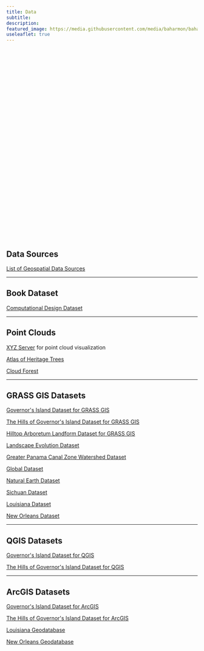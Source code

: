 ```yaml
---
title: Data
subtitle:
description:
featured_image: https://media.githubusercontent.com/media/baharmon/baharmon.github.io/master/images/baharmon-round.png
useleaflet: true
---
```


<style>
#toner-map { height: 500px; }
</style>

<div id="toner-map"></div>

<script
  src="https://code.jquery.com/jquery-3.5.1.min.js"
  integrity="sha256-9/aliU8dGd2tb6OSsuzixeV4y/faTqgFtohetphbbj0="
  crossorigin="anonymous"></script>

<script>

// create map
var mymap = L.map('toner-map').setView([30.411804, -91.180910], 8);
L.tileLayer('https://tiles.stadiamaps.com/tiles/stamen_toner_lite/{z}/{x}/{y}{r}.{ext}', {
	minZoom: 0,
	maxZoom: 20,
	attribution: '&copy; <a href="https://www.stadiamaps.com/" target="_blank">Stadia Maps</a> &copy; <a href="https://www.stamen.com/" target="_blank">Stamen Design</a> &copy; <a href="https://openmaptiles.org/" target="_blank">OpenMapTiles</a> &copy; <a href="https://www.openstreetmap.org/copyright">OpenStreetMap</a> contributors',
	ext: 'png'
}).addTo(mymap);


// create custom markers
var markerIcon = new L.Icon({
  iconUrl: 'https://raw.githubusercontent.com/pointhi/leaflet-color-markers/master/img/marker-icon-2x-black.png',
  shadowUrl: 'https://cdnjs.cloudflare.com/ajax/libs/leaflet/0.7.7/images/marker-shadow.png',
  iconSize: [25, 41],
  iconAnchor: [12, 41],
  popupAnchor: [1, -34],
  shadowSize: [41, 41]
});

// load GeoJSON from an external file
$.getJSON("data/datasets.geojson",function(data){

  // add popups
  function onEachFeature(feature, layer) {
      layer.bindPopup("<b> Dataset: </b>" + feature.properties.dataset + "<br>" + "<b>Location: </b>" + feature.properties.location + "<br>" + "<b>Link: </b>" + "<a href=" + feature.properties.page + ">"+ feature.properties.page +"</a>");
  }   

  // add GeoJSON layer to the map once the file is loaded
  geojson = L.geoJSON(data, {
    pointToLayer: function (feature, latlng) {
			return L.marker(latlng, {icon: markerIcon});
		},
    onEachFeature: onEachFeature
  }).addTo(mymap)
  mymap.fitBounds(geojson.getBounds());
});
</script>

## <i class="ms ms-txt"></i> Data Sources

[List of Geospatial Data Sources](geospatial-data-sources)

---

## <i class="ms ms-txt"></i> Book Dataset

[Computational Design Dataset](https://zenodo.org/records/8254075)

---

## <i class="ms ms-cloud"></i> Point Clouds

[XYZ Server](https://xyz.cct.lsu.edu/) for point cloud visualization

[Atlas of Heritage Trees](https://zenodo.org/records/8353293)

[Cloud Forest](https://zenodo.org/records/8210022)

---

## <i class="ms ms-grass-gis"></i> GRASS GIS Datasets

[Governor's Island Dataset for GRASS GIS](https://zenodo.org/record/5248419/)

[The Hills of Governor's Island Dataset for GRASS GIS](https://zenodo.org/record/5248688/)

[Hilltop Arboretum Landform Dataset for GRASS GIS](http://doi.org/10.5281/zenodo.3749397)

[Landscape Evolution Dataset](https://github.com/baharmon/landscape_evolution_dataset)

[Greater Panama Canal Zone Watershed Dataset](https://osf.io/d5h7s/)

[Global Dataset](https://doi.org/10.5281/zenodo.3359632)

[Natural Earth Dataset](https://doi.org/10.5281/zenodo.3968936)

[Sichuan Dataset](https://doi.org/10.5281/zenodo.3359645)

[Louisiana Dataset](https://doi.org/10.5281/zenodo.3359620)

[New Orleans Dataset](https://doi.org/10.5281/zenodo.3359642)

---

## <i class="ms ms-qgis"></i> QGIS Datasets

[Governor's Island Dataset for QGIS](https://zenodo.org/record/5248629)

[The Hills of Governor's Island Dataset for QGIS](https://zenodo.org/record/5249091)

---

## <i class="ms ms-shp"></i> ArcGIS Datasets

[Governor's Island Dataset for ArcGIS](https://zenodo.org/record/5249356)

[The Hills of Governor's Island Dataset for ArcGIS](https://zenodo.org/record/5249790)

[Louisiana Geodatabase](https://doi.org/10.5281/zenodo.3484055)

[New Orleans Geodatabase](https://doi.org/10.5281/zenodo.3484059)


<!--
## <i class="ms ms-drone-quad-nano"></i> Drone Data
-->